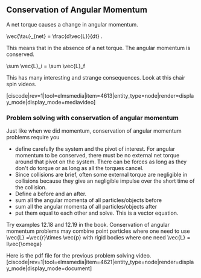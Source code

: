 ## Conservation of Angular Momentum

A net torque causes a change in angular momentum. 

<lrn-math>\vec{\tau}_{net} = \frac{d\vec{L}}{dt} </lrn-math>.

This means that in the absence of a net torque. The angular momentum is conserved. 

<lrn-math> \sum \vec{L}_i = \sum \vec{L}_f </lrn-math>

This has many interesting and strange consequences. Look at this chair spin videos. 

[ciscode|rev=1|tool=elmsmedia|item=4613|entity_type=node|render=display_mode|display_mode=mediavideo]

### Problem solving with conservation of angular momentum 

Just like when we did momentum, conservation of angular momentum problems require you

* define carefully the system and the pivot of interest. For angular momentum to be conserved, there must be no external net torque around that pivot on the system. There can be forces as long as they don't do torque or as long as all the torques cancel. 
* Since collisions are brief, often some external torque are negligible in collisions because they give an negligible impulse over the short time of the collision.
* Define a before and an after. 
* sum all the angular momenta of all particles/objects before 
* sum all the angular momenta of all particles/objects after
* put them equal to each other and solve. This is a vector equation.  

<lrndesign-sidenote label="Instructor Note" icon="bookmark" bg-color="#c2e5f2">
 Try examples 12.18 and 12.19 in the book. 
</lrndesign-sidenote>


<lrndesign-sidenote label="Instructor Note" icon="bookmark" bg-color="#c2e5f2">
Conservation of angular momentum problems may combine point particles where one need to use <lrn-math> \vec{L} =\vec{r}\times \vec{p} </lrn-math> with rigid bodies where one need <lrn-math>\vec{L} = I\vec{\omega}
</lrndesign-sidenote>


Here is the pdf file for the previous problem solving video. [ciscode|rev=1|tool=elmsmedia|item=4621|entity_type=node|render=display_mode|display_mode=document]

